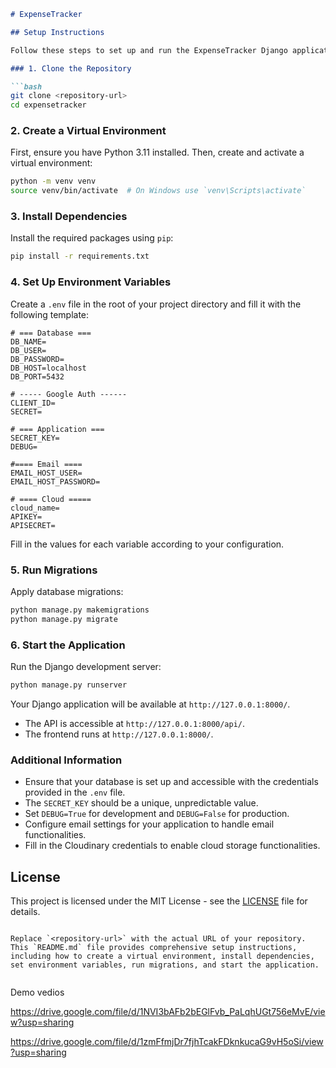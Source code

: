 
```markdown
# ExpenseTracker

## Setup Instructions

Follow these steps to set up and run the ExpenseTracker Django application.

### 1. Clone the Repository

```bash
git clone <repository-url>
cd expensetracker
```

### 2. Create a Virtual Environment

First, ensure you have Python 3.11 installed. Then, create and activate a virtual environment:

```bash
python -m venv venv
source venv/bin/activate  # On Windows use `venv\Scripts\activate`
```

### 3. Install Dependencies

Install the required packages using `pip`:

```bash
pip install -r requirements.txt
```

### 4. Set Up Environment Variables

Create a `.env` file in the root of your project directory and fill it with the following template:

```env
# === Database ===
DB_NAME=
DB_USER=
DB_PASSWORD=
DB_HOST=localhost
DB_PORT=5432

# ----- Google Auth ------
CLIENT_ID= 
SECRET= 

# === Application ===
SECRET_KEY=
DEBUG=

#==== Email ====
EMAIL_HOST_USER=
EMAIL_HOST_PASSWORD=

# ==== Cloud ===== 
cloud_name=
APIKEY=
APISECRET=
```

Fill in the values for each variable according to your configuration.

### 5. Run Migrations

Apply database migrations:

```bash
python manage.py makemigrations
python manage.py migrate
```

### 6. Start the Application

Run the Django development server:

```bash
python manage.py runserver
```

Your Django application will be available at `http://127.0.0.1:8000/`.

- The API is accessible at `http://127.0.0.1:8000/api/`.
- The frontend runs at `http://127.0.0.1:8000/`.

### Additional Information

- Ensure that your database is set up and accessible with the credentials provided in the `.env` file.
- The `SECRET_KEY` should be a unique, unpredictable value.
- Set `DEBUG=True` for development and `DEBUG=False` for production.
- Configure email settings for your application to handle email functionalities.
- Fill in the Cloudinary credentials to enable cloud storage functionalities.

## License

This project is licensed under the MIT License - see the [LICENSE](LICENSE) file for details.
```

Replace `<repository-url>` with the actual URL of your repository. This `README.md` file provides comprehensive setup instructions, including how to create a virtual environment, install dependencies, set environment variables, run migrations, and start the application.


```


Demo vedios 

https://drive.google.com/file/d/1NVI3bAFb2bEGlFvb_PaLqhUGt756eMvE/view?usp=sharing

https://drive.google.com/file/d/1zmFfmjDr7fjhTcakFDknkucaG9vH5oSi/view?usp=sharing


